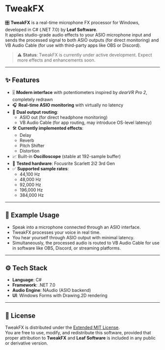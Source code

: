 # TweakFX

🎛️ **TweakFX** is a real-time microphone FX processor for Windows, developed in C# (.NET 7.0) by **Leaf Software**.  
It applies studio-grade audio effects to your ASIO microphone input and sends the processed signal to both ASIO outputs (for direct monitoring) and VB Audio Cable (for use with third-party apps like OBS or Discord).

> ⚠️ **Status**: TweakFX is currently under active development. Expect more effects and enhancements soon.

---

## ✨ Features

- 🎚️ **Modern interface** with potentiometers inspired by *dearVR Pro 2*, completely redrawn
- 🎧 **Real-time ASIO monitoring** with virtually no latency
- 🔄 **Dual output routing**:
  - ASIO out (for direct headphone monitoring)
  - VB Audio Cable (for app routing, may introduce OS-level latency)
- 🛠 **Currently implemented effects**:
  - Delay
  - Reverb
  - Pitch Shifter
  - Distortion
- 📈 Built-in **Oscilloscope** (stable at 192-sample buffer)
- 🧪 **Tested hardware**: Focusrite Scarlett 2i2 3rd Gen
- ✅ **Supported sample rates**:
  - 44,100 Hz
  - 48,000 Hz
  - 92,000 Hz
  - 196,000 Hz
  - 384,000 Hz

---

## 🧪 Example Usage

- Speak into a microphone connected through an ASIO interface.
- TweakFX processes your voice in real time.
- You hear yourself through ASIO output with minimal latency.
- Simultaneously, the processed audio is routed to VB Audio Cable for use in software like OBS, Discord, or streaming platforms.

---

## ⚙️ Tech Stack

- **Language**: C#
- **Framework**: .NET 7.0
- **Audio Engine**: NAudio (ASIO backend)
- **UI**: Windows Forms with Drawing.2D rendering

---

## 📜 License

TweakFX is distributed under the [Extended MIT License](./LICENSE).  
You are free to use, modify, and redistribute this software, provided that proper attribution to **TweakFX** and **Leaf Software** is included in any public or derivative version.
